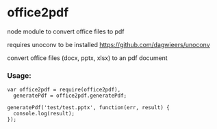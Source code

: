 # office2pdf
node module to convert office files to pdf

requires unoconv to be installed
https://github.com/dagwieers/unoconv

convert office files (docx, pptx, xlsx) to an pdf document

### Usage:
```
var office2pdf = require(office2pdf),
  generatePdf = office2pdf.generatePdf;

generatePdf('test/test.pptx', function(err, result) {
  console.log(result);
});
